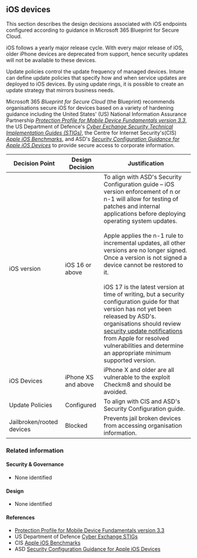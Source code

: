 iOS devices
---

This section describes the design decisions associated with iOS endpoints configured according to guidance in Microsoft 365 Blueprint for Secure Cloud.

iOS follows a yearly major release cycle. With every major release of iOS, older iPhone devices are deprecated from support, hence security updates will not be available to these devices. 

Update policies control the update frequency of managed devices. Intune can define update policies that specify how and when service updates are deployed to iOS devices. By using update rings, it is possible to create an update strategy that mirrors business needs.

Microsoft 365 *Blueprint for Secure Cloud* (the Blueprint) recommends organisations secure iOS for devices based on a variety of hardening guidance including the United States' (US) National Information Assurance Partnership [*Protection Profile for Mobile Device Fundamentals version 3.3*](https://www.niap-ccevs.org/Profile/Info.cfm?PPID=468&id=468), the US Department of Defence's [*Cyber Exchange Security Technical Implementation Guides (STIGs)*](https://public.cyber.mil/stigs/downloads/), the Centre for Internet Security's(CIS) [*Apple iOS Benchmarks*](https://www.cisecurity.org/benchmark/apple_ios), and ASD's [*Security Configuration Guidance for Apple iOS Devices*](https://www.cyber.gov.au/acsc/view-all-content/publications/security-configuration-guide-apple-ios-14-devices) to provide secure access to corporate information.


| Decision Point            | Design Decision     | Justification                                                                                                                                                                                                                                                                                                                                                                                                                                                                                                                                                                                                                                                                                                            |
|---------------------------|---------------------|--------------------------------------------------------------------------------------------------------------------------------------------------------------------------------------------------------------------------------------------------------------------------------------------------------------------------------------------------------------------------------------------------------------------------------------------------------------------------------------------------------------------------------------------------------------------------------------------------------------------------------------------------------------------------------------------------------------------------|
| iOS version               | iOS 16 or above     | To align with ASD's Security Configuration guide – iOS version enforcement of n or n-1 will allow for testing of patches and internal applications before deploying operating system updates.<br><br>Apple applies the n-1 rule to incremental updates, all other versions are no longer signed. Once a version is not signed a device cannot be restored to it. <br><br>iOS 17 is the latest version at time of writing, but a security configuration guide for that version has not yet been released by ASD's. organisations should review [security update notifications](https://support.apple.com/HT201222) from Apple for resolved vulnerabilities and determine an appropriate minimum supported version. |
| iOS Devices               | iPhone XS and above | iPhone X and older are all vulnerable to the exploit Checkm8 and should be avoided.                                                                                                                                                                                                                                                                                                                                                                                                                                                                                                                                                                                                                                      |
| Update Policies           | Configured          | To align with CIS and ASD's Security Configuration guide.                                                                                                                                                                                                                                                                                                                                                                                                                                                                                                                                                                                                                                                                     |
| Jailbroken/rooted devices | Blocked             | Prevents jail broken devices from accessing organisation information.                                                                                                                                                                                                                                                                                                                                                                                                                                                                                                                                                                                                                                                    |


### Related information

#### Security & Governance

* None identified

#### Design

* None identified

#### References

* [Protection Profile for Mobile Device Fundamentals version 3.3](https://www.niap-ccevs.org/Profile/Info.cfm?PPID=468&id=468)
* US Department of Defence [Cyber Exchange STIGs](https://public.cyber.mil/stigs/downloads/)
* CIS [Apple iOS Benchmarks](https://www.cisecurity.org/benchmark/apple_ios)
* ASD [Security Configuration Guidance for Apple iOS Devices](https://www.cyber.gov.au/acsc/view-all-content/publications/security-configuration-guide-apple-ios-14-devices)
